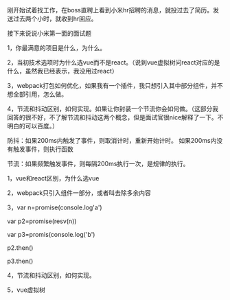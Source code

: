 刚开始试着找工作，在boss直聘上看到小米hr招聘的消息，就投过去了简历。发送过去两个小时，就收到hr回应。

接下来说说小米第一面的面试题

1，你最满意的项目是什么，为什么。

2，当初技术选项时为什么选vue而不是react。（说到vue虚拟树问react对应的是什么，虽然我已经表示，我没用过react）

3，webpack打包如何优化，如果我有一个插件，我只想引入其中部分组件，并不想全部引用，怎么做。

4，节流和抖动区别，如何实现。如果让你封装一个节流你会如何做。（这部分我回答的很不好，不了解节流和抖动这两个概念，但是面试官很nice解释了一下。不明白的可以百度。）

防抖：如果200ms内触发了事件，则取消计时，重新开始计时。
			如果200ms内没有触发事件，则执行函数

节流：如果频繁触发事件，则每隔200ms执行一次，是规律的执行。





1，vue和react区别，为什么选vue

2，webpack只引入组件一部分，或者叫去除多余内容

3，var n=promise(console.log'a')

var p2=promise(resv(n))

var p3=promis(console.log('b')

p2.then()

p3.then()





4，节流和抖动区别，如何实现。

5，vue虚拟树